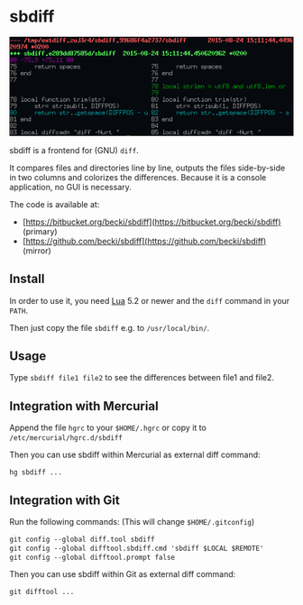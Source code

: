# sbdiff

![sbdiff output](sbdiff.png)

sbdiff is a frontend for (GNU) `diff`.

It compares files and directories line by line, outputs the files side-by-side in two columns and colorizes the differences.
Because it is a console application, no GUI is necessary.

The code is available at:

* [https://bitbucket.org/becki/sbdiff](https://bitbucket.org/becki/sbdiff) (primary)
* [https://github.com/becki/sbdiff](https://github.com/becki/sbdiff) (mirror)

## Install

In order to use it, you need [Lua](http://lua.org/) 5.2 or newer and the `diff` command in your `PATH`. 

Then just copy the file `sbdiff` e.g. to `/usr/local/bin/`.

## Usage

Type `sbdiff file1 file2` to see the differences between file1 and file2.

## Integration with Mercurial

Append the file `hgrc` to your `$HOME/.hgrc` or copy it to `/etc/mercurial/hgrc.d/sbdiff`

Then you can use sbdiff within Mercurial as external diff command:

    hg sbdiff ...

## Integration with Git

Run the following commands: (This will change `$HOME/.gitconfig`)

    git config --global diff.tool sbdiff
    git config --global difftool.sbdiff.cmd 'sbdiff $LOCAL $REMOTE'
    git config --global difftool.prompt false

Then you can use sbdiff within Git as external diff command:

    git difftool ...
